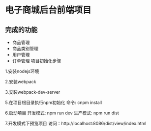 
# 电子商城后台前端项目
## 完成的功能
+ 商品管理
+ 商品类别管理
+ 用户管理
+ 订单管理
项目初始化步骤

1.安装nodejs环境
    

2.安装webpack 
    

3.安装webpack-dev-server  


5.在项目根目录执行npm初始化
    命令: cnpm install 

6.启动项目
    开发模式: npm run dev 
    生产模式: npm run dist 

7.开发模式下预览项目
    访问：http://localhost:8086/dist/view/index.html

